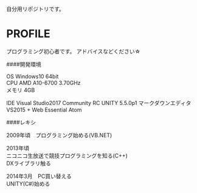 自分用リポジトリです。

PROFILE
==

プログラミング初心者です。
アドバイスなどください☆


####開発環境

OS Windows10 64bit  
CPU AMD A10-6700 3.70GHz  
メモリ 4GB  

IDE Visual Studio2017 Community RC
UNITY 5.5.0p1
マークダウンエディタ VS2015 + Web Essential Atom  

####レキシ

2009年頃　プログラミング始める(VB.NET)  

2013年頃  
  ニコニコ生放送で競技プログラミングを知る(C++)  
    DXライブラリ触る  

2014年3月　PC買い替える  
  UNITY(C#)始める
